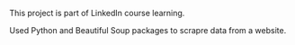 This project is part of LinkedIn course learning.

Used Python and Beautiful Soup packages to scrapre data from a website.
